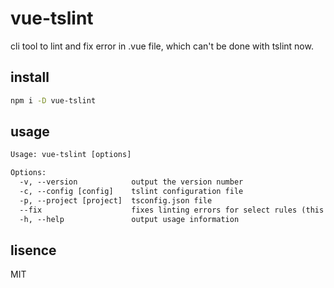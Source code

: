 # vue-tslint

cli tool to lint and fix error in .vue file, which can't be done with tslint now.

## install

```bash
npm i -D vue-tslint
```

## usage

```txt
Usage: vue-tslint [options]

Options:
  -v, --version            output the version number
  -c, --config [config]    tslint configuration file
  -p, --project [project]  tsconfig.json file
  --fix                    fixes linting errors for select rules (this may overwrite linted files)
  -h, --help               output usage information
```

## lisence

MIT